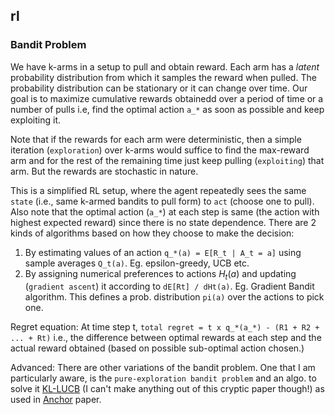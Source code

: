 ## rl

### Bandit Problem
We have k-arms in a setup to pull and obtain reward. Each arm has a _latent_ probability distribution from which it samples the reward when pulled. The probability
distribution can be stationary or it can change over time. Our goal is to maximize cumulative rewards obtainedd over a period of time or a number of pulls i.e, find
the optimal action `a_*` as soon as possible and keep exploiting it.

Note that if the rewards for each arm were deterministic, then a simple iteration (`exploration`) over k-arms would suffice to find the max-reward arm and for the 
rest of the remaining time just keep pulling (`exploiting`) that arm. But the rewards are stochastic in nature.

This is a simplified RL setup, where the agent repeatedly sees the same `state` (i.e., same k-armed bandits to pull form) to `act` (choose one to pull). Also note
that the optimal action (`a_*`) at each step is same (the action with highest expected reward) since there is no state dependence.
There are
2 kinds of algorithms based on how they choose to make the decision:
1. By estimating values of an action `q_*(a) = E[R_t | A_t = a]` using sample averages `Q_t(a)`. Eg. epsilon-greedy, UCB etc.
2. By assigning numerical preferences to actions $H_t(a)$ and updating (`gradient ascent`) it according to `dE[Rt] / dHt(a)`. Eg. Gradient Bandit algorithm.
This defines a prob. distribution `pi(a)` over the actions to pick one.

Regret equation: At time step t, `total regret = t x q_*(a_*) - (R1 + R2 + ... + Rt)` i.e., the difference between optimal rewards at each step and the actual
reward obtained (based on possible sub-optimal action chosen.)

Advanced: There are other variations of the bandit problem. One that I am particularly aware, is the `pure-exploration bandit problem` and an algo. to solve 
it [KL-LUCB](http://proceedings.mlr.press/v30/Kaufmann13.pdf) (I can't make anything out of this cryptic paper though!) as used in 
[Anchor](https://homes.cs.washington.edu/~marcotcr/aaai18.pdf) paper.
